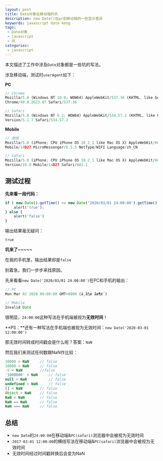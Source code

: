 ```yaml
---
layout: post
title: Date对象在移动端的坑
description: new Date()在pc和移动端的一些显示差异
keywords: javascript date keng
tags:
 - Date对象
 - javascript
 - 坑
categories:
 - javascript
---
```


本文描述了工作中涉及`Date`对象都是一些坑的写法。

涉及移动端，测试时`userAgent`如下：

**PC**

```javascript
// Chrome
Mozilla/5.0 (Windows NT 10.0; WOW64) AppleWebKit/537.36 (KHTML, like Gecko) 
Chrome/49.0.2623.87 Safari/537.36

// Safari
Mozilla/5.0 (Windows NT 6.2; WOW64) AppleWebKit/534.57.2 (KHTML, like Gecko) 
Version/5.1.7 Safari/534.57.2
```
**Mobile**

<!-- more -->

```javascript
// 微信
Mozilla/5.0 (iPhone; CPU iPhone OS 10_2_1 like Mac OS X) AppleWebKit/602.4.6 (KHTML, like Gecko) 
Mobile/14D27 MicroMessenger/6.5.5 NetType/WIFI Language/zh_CN

// Safari
Mozilla/5.0 (iPhone; CPU iPhone OS 10_2_1 like Mac OS X) AppleWebKit/602.4.6 (KHTML, like Gecko) 
Version/10.0 Mobile/14D27 Safari/602.1
```

## 测试过程

**先来看一段代码：**

```javascript
if ( new Date().getTime() <= new Date('2020/03/01 24:00:00').getTime() ) {
    alert('true');
} else {
    alert('false')
}
```

输出结果毫无疑问：

```
true
```

**坑来了~~~~~**

在我的手机里，输出结果却是`false`

别着急，我们一步步来找原因。

先来看看`new Date('2020/03/01 24:00:00')`在PC和手机的输出：

```javascript
// PC
Mon Mar 02 2020 00:00:00 GMT+0800 (ä¸­å½æ åæ¶é´)

// Mobile
Invalid Date
```

很明显，`24:00:00`这种写法在手机端被视为**无效时间**！

**PS：**还有一种写法在手机端也被视为无效时间：`new Date('2020-03-01 12:00:00')`

那无效时间转成时间戳会是什么呢？答案：`NaN`

然后我们来测试任何数跟NaN作比较：

```javascript
10000 > NaN     // false
10000 < NaN     // false
-5 < NaN        //false
'1000000' < NaN     // false
null < NaN          // false
undefined < NaN     // false
[] < NaN        // false
Object < NaN    // false
NaN < NaN       // false
NaN == NaN      // false
NaN === NaN     // false
```

## 总结

- `new Date`的`24:00:00`在移动端&`PC(safari)`浏览器中会被视为无效时间
- `2017-03-01 12:00:00`的横线写法在移动端&`PC(safari)`浏览器中会被视为无效时间
- 无效时间经过时间戳转换后会变为NaN
